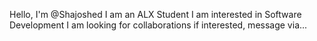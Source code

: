 Hello, I'm @Shajoshed
I am an ALX Student 
I am interested in Software Development
I am looking for collaborations
if interested, message via...
